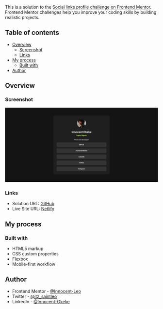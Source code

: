 This is a solution to the [Social links profile challenge on Frontend Mentor](https://www.frontendmentor.io/challenges/social-links-profile-UG32l9m6dQ). Frontend Mentor challenges help you improve your coding skills by building realistic projects.

## Table of contents

- [Overview](#overview)
  - [Screenshot](#screenshot)
  - [Links](#links)
- [My process](#my-process)
  - [Built with](#built-with)
- [Author](#author)

## Overview

### Screenshot

![](./Screenshot.jpeg)

### Links

- Solution URL: [GitHub](https://github.com/Innocent-Leo/social-links-profile.git)
- Live Site URL: [Netlify](https://socialmedia-links-profile.netlify.app/)

## My process

### Built with

- HTML5 markup
- CSS custom properties
- Flexbox
- Mobile-first workflow

## Author

<!-- - Website - [Add your name here](https://www.your-site.com) -->

- Frontend Mentor - [@Innocent-Leo](https://www.frontendmentor.io/profile/Innocent-Leo)
- Twitter - [@itz_saintleo](https://www.twitter.com/itz_saintleo)
- LinkedIn - [@Innocent-Okeke](https://www.linkedin.com/in/innocent-okeke)
